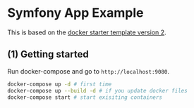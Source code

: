 # Symfony App Example

This is based on the [docker starter template version 2](./docker-starter-templates/docker-template-v2).



## (1) Getting started

Run docker-compose and go to `http://localhost:9080`.

```bash
docker-compose up -d # first time
docker-compose up --build -d # if you update docker files
docker-compose start # start exisiting containers
```
